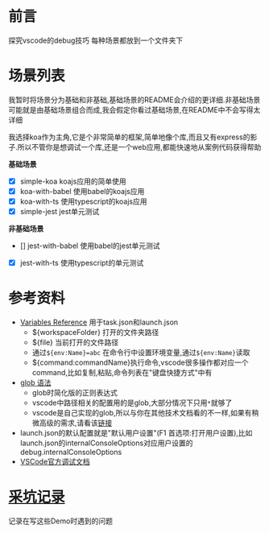 # 前言

探究vscode的debug技巧
每种场景都放到一个文件夹下

# 场景列表

我暂时将场景分为基础和非基础,基础场景的README会介绍的更详细.非基础场景可能就是由基础场景组合而成,我会假定你看过基础场景,在README中不会写得太详细

我选择koa作为主角,它是个非常简单的框架,简单地像个库,而且又有express的影子.所以不管你是想调试一个库,还是一个web应用,都能快速地从案例代码获得帮助

**基础场景**

- [X] simple-koa koajs应用的简单使用
- [X] koa-with-babel 使用babel的koajs应用
- [X] koa-with-ts 使用typescript的koajs应用
- [x] simple-jest jest单元测试

**非基础场景**

- [] jest-with-babel 使用babel的jest单元测试
- [x] jest-with-ts 使用typescript的单元测试



# 参考资料

- [Variables Reference](https://code.visualstudio.com/docs/editor/variables-reference) 用于task.json和launch.json
    - ${workspaceFolder} 打开的文件夹路径
    - ${file} 当前打开的文件路径
    - 通过`${env:Name}=abc` 在命令行中设置环境变量,通过`${env:Name}`读取
    - ${command:commandName}执行命令,vscode很多操作都对应一个command,比如复制,粘贴,命令列表在"键盘快捷方式"中有
- [glob 语法](https://github.com/Microsoft/vscode/blob/96cee4a6f0ed8db82e391f10733428225b43dc53/src/vs/base/common/glob.ts#L431)
    - glob时简化版的正则表达式
    - vscode中路径相关的配置用的是glob,大部分情况下只用`*`就够了
    - vscode是自己实现的glob,所以与你在其他技术文档看的不一样,如果有稍微高级的需求,请看该[链接](https://github.com/Microsoft/vscode/blob/44aa6c8aac6207f4e4d057287fa8a4cca18c7550/src/vs/base/test/node/glob.test.ts)
- launch.json的默认配置就是"默认用户设置"(F1 首选项:打开用户设置),比如launch.json的internalConsoleOptions对应用户设置的debug.internalConsoleOptions
- [VSCode官方调试文档](https://code.visualstudio.com/docs/editor/debugging)

# [采坑记录](./采坑记录.md)

记录在写这些Demo时遇到的问题
